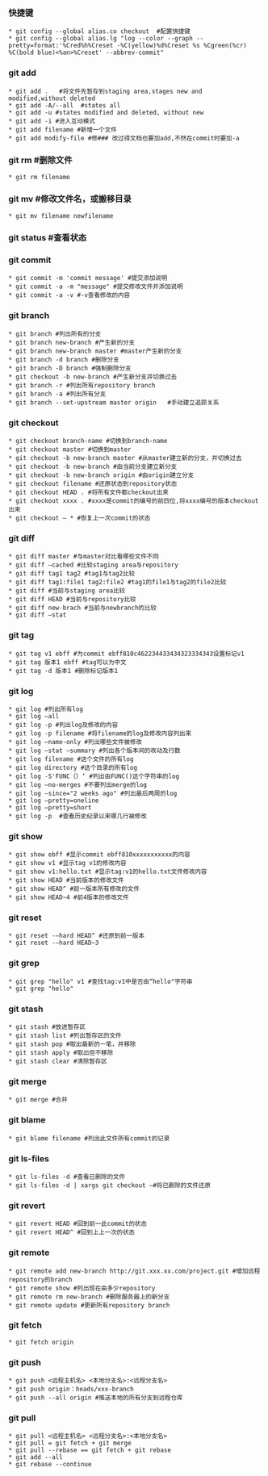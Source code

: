 ### 快捷键
    * git config --global alias.co checkout  #配置快捷键
    * git config --global alias.lg "log --color --graph --pretty=format:'%Cred%h%Creset -%C(yellow)%d%Creset %s %Cgreen(%cr) %C(bold blue)<%an>%Creset' --abbrev-commit"
### git add
    * git add .   #将文件先暂存到staging area,stages new and modified,without deleted 
    * git add -A/--all  #states all
    * git add -u #states modified and deleted, without new
    * git add -i #进入互动模式
    * git add filename #新增一个文件
    * git add modify-file #修### 改过得文档也要加add,不然在commit时要加-a
### git rm #删除文件
    * git rm filename
### git mv #修改文件名，或搬移目录
    * git mv filename newfilename
### git status #查看状态
### git commit 
    * git commit -m 'commit message' #提交添加说明
    * git commit -a -m "message" #提交修改文件并添加说明
    * git commit -a -v #-v查看修改的内容
### git branch
    * git branch #列出所有的分支
    * git branch new-branch #产生新的分支
    * git branch new-branch master #master产生新的分支
    * git branch -d branch #删除分支
    * git branch -D branch #强制删除分支
    * git checkout -b new-branch #产生新分支并切换过去
    * git branch -r #列出所有repository branch 
    * git branch -a #列出所有分支
    * git branch --set-upstream master origin 	#手动建立追踪关系
### git checkout
    * git checkout branch-name #切换到branch-name 
    * git checkout master #切换到master 
    * git checkout -b new-branch master #从master建立新的分支，并切换过去
    * git checkout -b new-branch #由当前分支建立新分支
    * git checkout -b new-branch origin #由origin建立分支
    * git checkout filename #还原状态到repository状态
    * git checkout HEAD . #将所有文件都checkout出来
    * git checkout xxxx . #xxxx是commit的编号的前四位,将xxxx编号的版本checkout出来
    * git checkout – * #恢复上一次commit的状态
### git diff
    * git diff master #与master对比看哪些文件不同
    * git diff –cached #比较staging area与repository 
    * git diff tag1 tag2 #tag1与tag2比较
    * git diff tag1:file1 tag2:file2 #tag1的file1与tag2的file2比较
    * git diff #当前与staging area比较
    * git diff HEAD #当前与repository比较
    * git diff new-brach #当前与newbranch的比较
    * git diff –stat  
### git tag
    * git tag v1 ebff #为commit ebff810c462234433434323334343设置标记v1 
    * git tag 版本1 ebff #tag可以为中文
    * git tag -d 版本1 #删除标记版本1
### git log
    * git log #列出所有log 
    * git log –all 
    * git log -p #列出log及修改的内容
    * git log -p filename #将filename的log及修改内容列出来
    * git log –name-only #列出哪些文件被修改
    * git log –stat –summary #列出各个版本间的改动及行数
    * git log filename #这个文件的所有log 
    * git log directory #这个目录的所有log 
    * git log -S'FUNC（）‘ #列出由FUNC()这个字符串的log 
    * git log –no-merges #不要列出merge的log 
    * git log –since="2 weeks ago" #列出最后两周的log 
    * git log –pretty=oneline
    * git log –pretty=short
    * git log -p  #查看历史纪录以来哪几行被修改
### git show
    * git show ebff #显示commit ebff810xxxxxxxxxxx的内容
    * git show v1 #显示tag v1的修改内容
    * git show v1:hello.txt #显示tag:v1的hello.txt文件修改内容
    * git show HEAD #当前版本的修改文件
    * git show HEAD^ #前一版本所有修改的文件
    * git show HEAD~4 #前4版本的修改文件
### git reset
    * git reset -–hard HEAD^ #还原到前一版本
    * git reset -–hard HEAD~3
### git grep
    * git grep "hello" v1 #查找tag:v1中是否由“hello"字符串
    * git grep "hello"
### git stash
    * git stash #放进暂存区
    * git stash list #列出暂存区的文件
    * git stash pop #取出最新的一笔，并移除
    * git stash apply #取出但不移除
    * git stash clear #清除暂存区
### git merge
    * git merge #合并
### git blame
    * git blame filename #列出此文件所有commit的记录
### git ls-files
    * git ls-files -d #查看已删除的文件
    * git ls-files -d | xargs git checkout –#将已删除的文件还原
### git revert
    * git revert HEAD #回到前一此commit的状态
    * git revert HEAD^ #回到上上一次的状态
### git remote
    * git remote add new-branch http://git.xxx.xx.com/project.git #增加远程repository的branch 
    * git remote show #列出现在由多少repository 
    * git remote rm new-branch #删除服务器上的新分支
    * git remote update #更新所有repository branch
### git fetch
    * git fetch origin
### git push
    * git push <远程主机名> <本地分支名>:<远程分支名>
    * git push origin：heads/xxx-branch
    * git push --all origin #推送本地的所有分支到远程仓库
### git pull
    * git pull <远程主机名> <远程分支名>:<本地分支名>
    * git pull = git fetch + git merge
    * git pull --rebase == git fetch + git rebase
    * git add --all 
    * git rebase --continue


